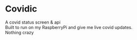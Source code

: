 # Covidic
A covid status screen &amp; api\
Built to run on my RaspberryPi and give me live covid updates.\
Nothing crazy
